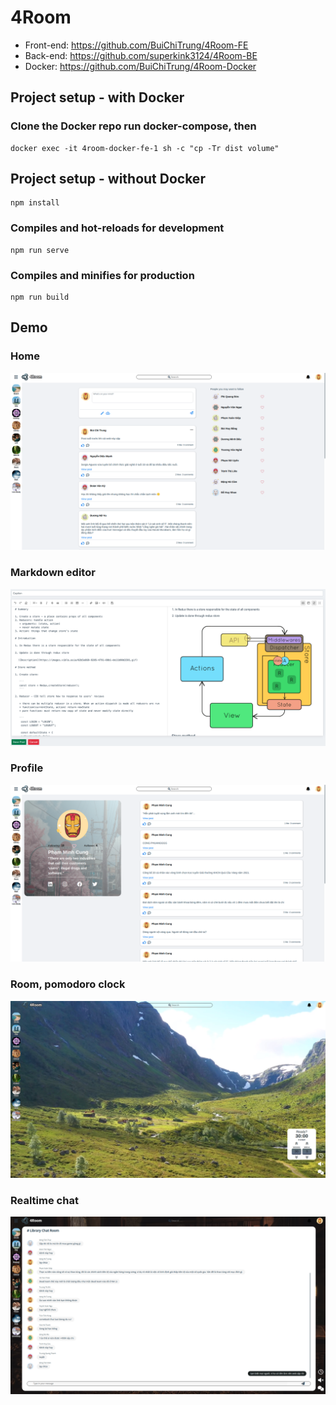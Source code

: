# 4Room
+ Front-end: https://github.com/BuiChiTrung/4Room-FE
+ Back-end: https://github.com/superkink3124/4Room-BE
+ Docker: https://github.com/BuiChiTrung/4Room-Docker

## Project setup - with Docker

### Clone the Docker repo run docker-compose, then
```
docker exec -it 4room-docker-fe-1 sh -c "cp -Tr dist volume"
```
## Project setup - without Docker
```
npm install
```

### Compiles and hot-reloads for development
```
npm run serve
```

### Compiles and minifies for production
```
npm run build
```


## Demo
### Home
![](./demo/forum.png)

### Markdown editor
![](./demo/markdown.png)

### Profile
![](./demo/profile.png)

### Room, pomodoro clock
![](./demo/room.png)

### Realtime chat
![](./demo/chat.png)